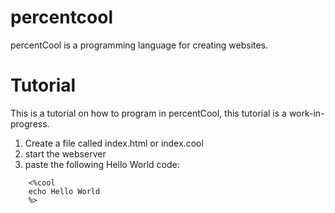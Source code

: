 # percentcool
percentCool is a programming language for creating websites.

# Tutorial
This is a tutorial on how to program in percentCool, this tutorial is a work-in-progress.

1. Create a file called index.html or index.cool
2. start the webserver
3. paste the following Hello World code:
```
    <%cool
    echo Hello World
    %>
```